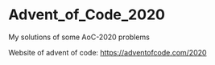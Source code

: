 # Advent_of_Code_2020
My solutions of some AoC-2020 problems

Website of advent of code: https://adventofcode.com/2020
